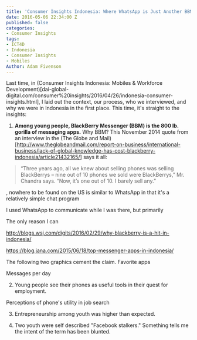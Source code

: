 ```yaml
---
title: 'Consumer Insights Indonesia: Where WhatsApp is Just Another BBM clone'
date: 2016-05-06 22:34:00 Z
published: false
categories:
- Consumer Insights
tags:
- ICT4D
- Indonesia
- Consumer Insights
- Mobiles
Author: Adam Fivenson
---
```


Last time, in (Consumer Insights Indonesia: Mobiles & Workforce Development)[dai-global-digital.com/consumer%20insights/2016/04/26/indonesia-consumer-insights.html], I laid out the context, our process, who we interviewed, and why we were in Indonesia in the first place. This time, it's straight to the insights:

1. **Among young people, BlackBerry Messenger (BBM) is the 800 lb. gorilla of messaging apps.** Why BBM? This November 2014 quote from an interview in the (The Globe and Mail)[http://www.theglobeandmail.com/report-on-business/international-business/lack-of-global-knowledge-has-cost-blackberry-indonesia/article21432165/] says it all: 

> “Three years ago, all we knew about selling phones was selling BlackBerrys – nine out of 10 phones we sold were BlackBerrys,” Mr. Chandra says. “Now, it’s one out of 10. I barely sell any.”


, nowhere to be found on the US is similar to WhatsApp in that it's a relatively simple chat program

I used WhatsApp to communicate while I was there, but primarily 

The only reason I can 

http://blogs.wsj.com/digits/2016/02/29/why-blackberry-is-a-hit-in-indonesia/

https://blog.jana.com/2015/06/18/top-messenger-apps-in-indonesia/



The following two graphics cement the claim. 
Favorite apps
<script id="infogram_0_73daef7e-f91b-449f-9c10-44214117e967" title="Favorite apps 2" src="//e.infogr.am/js/embed.js?gOo" type="text/javascript"></script>

Messages per day
<script id="infogram_0_N4e6sWYz1zPSPnOl" title="Messages per day" src="//e.infogr.am/js/embed.js?dAU" type="text/javascript"></script>

2. Young people see their phones as useful tools in their quest for employment. 

Perceptions of phone's utility in job search
<script id="infogram_0_2oRP1aq33YePvkNa" title="Test Likert" src="//e.infogr.am/js/embed.js?txx" type="text/javascript"></script>

3. Entrepreneurship among youth was higher than expected. 

4. Two youth were self described "Facebook stalkers." Something tells me the intent of the term has been blunted. 
